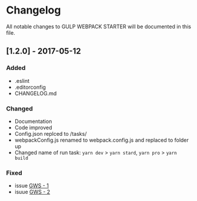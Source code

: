# Changelog
All notable changes to GULP WEBPACK STARTER will be documented in this file.

## [1.2.0] - 2017-05-12
### Added
  - .eslint
  - .editorconfig
  - CHANGELOG.md
### Changed
  - Documentation
  - Code improved
  - Config.json replced to /tasks/
  - webpackConfig.js renamed to webpack.config.js and replaced to folder up
  - Changed name of run task: `yarn dev` > `yarn stard`, `yarn pro` > `yarn build`
### Fixed
  - issue [GWS - 1](https://github.com/wwwebman/gulp-webpack-starter/issues/3)
  - isuue [GWS - 2](https://github.com/wwwebman/gulp-webpack-starter/issues/4)
